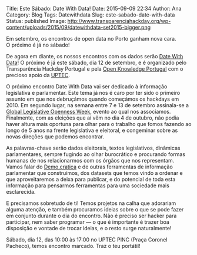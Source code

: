 Title: Este Sábado: Date With Data!
Date: 2015-09-09 22:34
Author: Ana
Category: Blog
Tags: Datewithdata
Slug: este-sabado-date-with-data
Status: published
Image: http://www.transparenciahackday.org/wp-content/uploads/2015/09/datewithdata-set2015-bigger.png

Em setembro, os encontros de open data no Porto ganham nova cara.  
O próximo é já no sábado!

De agora em diante, os nossos encontros com os dados serão [Date With Data](http://datewithdata.pt)! O próximo é já este sábado, dia 12 de setembro, e é organizado pelo Transparência Hackday Portugal e pela [Open Knowledge Portugal](https://okfn.org/network/portugal) com o precioso apoio da [UPTEC](http://uptec.up.pt/uptec/polo-das-industrias-criativas).

O próximo encontro Date With Data vai ser dedicado à informação legislativa e parlamentar. Este tema já nos é caro por ter sido o primeiro assunto em que nos debruçámos quando começámos os hackdays em 2010. Em segundo lugar, na semana entre 7 e 13 de setembro assinala-se a [Global Legislative Openness Week](http://openparlweek.org), evento ao qual nos associamos. Finalmente, com as eleições que aí vêm no dia 4 de outubro, não podia haver altura mais oportuna para olhar para o trabalho que fomos fazendo ao longo de 5 anos na frente legislativa e eleitoral, e congeminar sobre as novas direções que podemos encontrar.

As palavras-chave serão dados eleitorais, textos legislativos, dinâmicas parlamentares, sempre fugindo ao olhar burocrático e procurando formas humanas de nos relacionarmos com os órgãos que nos representam. Vamos falar do [Demo.cratica](http://demo.cratica.org) e de outras ferramentas de informação parlamentar que construímos, dos datasets que temos vindo a ordenar e que aproveitaremos a deixa para publicar, e do potencial de toda esta informação para pensarmos ferramentas para uma sociedade mais esclarecida.

E precisamos sobretudo de ti! Temos projetos na calha que adorariam alguma atenção, e também procuramos ideias sobre o que se pode fazer em conjunto durante o dia do encontro. Não é preciso ser hacker para participar, nem saber programar — o que é importante é trazer boa disposição e vontade de trocar ideias, e o resto surge naturalmente!

Sábado, dia 12, das 10:00 às 17:00 no UPTEC PINC (Praça Coronel Pacheco), temos encontro marcado. Traz o teu portátil!
